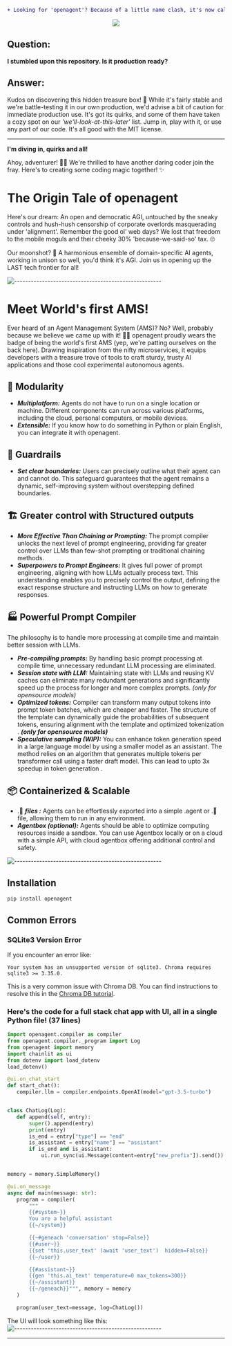 ```diff
+ Looking for 'openagent'? Because of a little name clash, it's now called 'openagent'. 🤖+
```
<p align="center"> 
<img src="https://res.cloudinary.com/dzznkbdrb/image/upload/c_scale,e_art:primavera,r_30,w_2294/a_0/v1697338678/github-cover-min_exhq8b.webp" />

</p>

## Question:

**I stumbled upon this repository. Is it production ready?**

## Answer:

Kudos on discovering this hidden treasure box! 🧭  While it's fairly stable and we're battle-testing it in our own production, we'd advise a bit of caution for immediate production use. It's got its quirks, and some of them have taken a cozy spot on our *'we'll-look-at-this-later'* list. Jump in, play with it, or use any part of our code. It's all good with the MIT license. 

---

**I'm diving in, quirks and all!**

Ahoy, adventurer! 🏴‍☠️ We're thrilled to have another daring coder join the fray. Here's to creating some coding magic together! ✨ 

<h1 id="-why-we-started-openagent-"><strong>The Origin Tale of openagent</strong></h1>

<p>Here's our dream: An open and democratic AGI, untouched by the sneaky controls and hush-hush censorship of corporate overlords masquerading under 'alignment'. Remember the good ol' web days? We lost that freedom to the mobile moguls and their cheeky 30% 'because-we-said-so' tax. 🙄</p>
<p>Our moonshot? 🚀 A harmonious ensemble of domain-specific AI agents, working in unison so well, you'd think it's AGI. Join us in opening up the LAST tech frontier for all!</p>

![-----------------------------------------------------](https://res.cloudinary.com/dzznkbdrb/image/upload/v1694798498/divider_1_rej288.gif)


<h1 id="what-is-openagent-">Meet World's first AMS!</h1>

<p>Ever heard of an Agent Management System (AMS)? No? Well, probably because we believe we came up with it! 🎩✨ openagent proudly wears the badge of being the world's first AMS (yep, we're patting ourselves on the back here). Drawing inspiration from the nifty microservices, it equips developers with a treasure trove of tools to craft sturdy, trusty AI applications and those cool experimental autonomous agents.</p>




<h2 id="modularity"> 🧱 Modularity</h2>
<ul>
<li><em><strong>Multiplatform:</strong></em> Agents do not have to run on a single location or machine. Different components can run across various platforms, including the cloud, personal computers, or mobile devices.</li>
<li><em><strong>Extensible:</strong></em> If you know how to do something in Python or plain English, you can integrate it with openagent.</li>
</ul>
<h2 id="guardrails"> 🚧 Guardrails</h2>
<ul>
<li><em><strong>Set clear boundaries:</strong></em> Users can precisely outline what their agent can and cannot do. This safeguard guarantees that the agent remains a dynamic, self-improving system without overstepping defined boundaries.</li>
</ul>
<h2 id="greater-control-with-structured-outputs">🏗️ Greater control with Structured outputs</h2>
<ul>
<li><em><strong>More Effective Than Chaining or Prompting:</strong></em> The prompt compiler unlocks the next level of prompt engineering, providing far greater control over LLMs than few-shot prompting or traditional chaining methods.</li>
<li><em><strong>Superpowers to Prompt Engineers:</strong></em> It gives full power of prompt engineering, aligning with how LLMs actually process text. This understanding enables you to precisely control the output, defining the exact response structure and instructing LLMs on how to generate responses.</li>
</ul>
<h2 id="powerful-prompt-compiler">🏭 Powerful Prompt Compiler</h2>
<p>The philosophy is to handle more processing at compile time and maintain better session with LLMs.</p>
<ul>
<li><em><strong>Pre-compiling prompts:</strong></em> By handling basic prompt processing at compile time, unnecessary redundant LLM processing are eliminated.</li>
<li><em><strong>Session state with LLM:</strong></em> Maintaining state with LLMs and reusing KV caches can eliminate many redundant generations and significantly speed up the process for longer and more complex prompts. <em>(only for opensource models)</em></li>
<li><em><strong>Optimized tokens:</strong></em> Compiler can transform many output tokens into prompt token batches, which are cheaper and faster. The structure of the template can dynamically guide the probabilities of subsequent tokens, ensuring alignment with the template and optimized tokenization . <em><strong>(only for opensource models)</strong></em></li>
<li><em><strong><strong>Speculative sampling (WIP):</strong></strong></em> You can enhance token generation speed in a large language model by using a smaller model as an assistant. The method relies on an algorithm that generates multiple tokens per transformer call using a faster draft model. This can lead to upto 3x speedup in token generation .</li>
</ul>
<h2 id="-containerized-scalable-"><strong>📦 Containerized &amp; Scalable</strong></h2>
<ul>
<li>.🤖 <em><strong>files :</strong></em> Agents can be effortlessly exported into a simple .agent or .🤖 file, allowing them to run in any environment.</li>
<li><em><strong>Agentbox (optional):</strong></em> Agents should be able to optimize computing resources inside a sandbox. You can use Agentbox locally or on a cloud with a simple API, with cloud agentbox offering additional control and safety.</li>
</ul>

![-----------------------------------------------------](https://res.cloudinary.com/dzznkbdrb/image/upload/v1694798498/divider_1_rej288.gif)
## Installation


`pip install openagent` 

## Common Errors

### SQLite3 Version Error

If you encounter an error like:



`Your system has an unsupported version of sqlite3. Chroma requires sqlite3 >= 3.35.0.` 

This is a very common issue with Chroma DB. You can find instructions to resolve this in the [Chroma DB tutorial](https://docs.trychroma.com/troubleshooting#sqlite).

### Here's the code for a full stack chat app with UI, all in a single Python file! (37 lines)

 ```python
import openagent.compiler as compiler
from openagent.compiler._program import Log
from openagent import memory
import chainlit as ui
from dotenv import load_dotenv
load_dotenv()

@ui.on_chat_start
def start_chat():
    compiler.llm = compiler.endpoints.OpenAI(model="gpt-3.5-turbo")


class ChatLog(Log):
    def append(self, entry):
        super().append(entry)
        print(entry)
        is_end = entry["type"] == "end"
        is_assistant = entry["name"] == "assistant"
        if is_end and is_assistant:
            ui.run_sync(ui.Message(content=entry["new_prefix"]).send())


memory = memory.SimpleMemory()

@ui.on_message
async def main(message: str):
    program = compiler(
        """
        {{#system~}}
        You are a helpful assistant
        {{~/system}}

        {{~#geneach 'conversation' stop=False}}
        {{#user~}}
        {{set 'this.user_text' (await 'user_text')  hidden=False}}
        {{~/user}}

        {{#assistant~}}
        {{gen 'this.ai_text' temperature=0 max_tokens=300}}
        {{~/assistant}}
        {{~/geneach}}""", memory = memory
    )

    program(user_text=message, log=ChatLog())


```
The UI will look something like this:
![-----------------------------------------------------](https://res.cloudinary.com/dzznkbdrb/image/upload/v1694798498/chatapp_1_o3dypp.png)



<hr>
